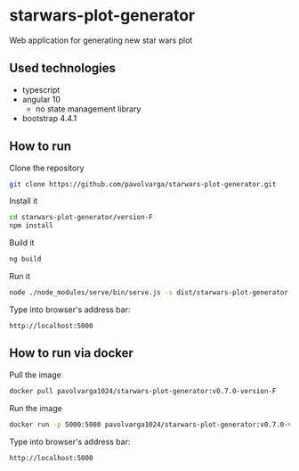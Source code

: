# starwars-plot-generator
Web application for generating new star wars plot

## Used technologies
  * typescript
  * angular 10
    * no state management library
  * bootstrap 4.4.1

## How to run
Clone the repository
```sh
git clone https://github.com/pavolvarga/starwars-plot-generator.git
```
Install it
```sh
cd starwars-plot-generator/version-F
npm install
```
Build it
```sh
ng build
```
Run it
```sh
node ./node_modules/serve/bin/serve.js -s dist/starwars-plot-generator
```
Type into browser's address bar:
```
http://localhost:5000
```

## How to run via docker
Pull the image
```sh
docker pull pavolvarga1024/starwars-plot-generator:v0.7.0-version-F
```

Run the image
```sh
docker run -p 5000:5000 pavolvarga1024/starwars-plot-generator:v0.7.0-version-F
```

Type into browser's address bar:
```
http://localhost:5000
```
